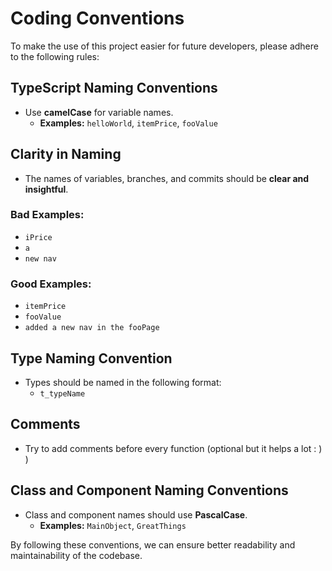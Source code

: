 
# Coding Conventions

To make the use of this project easier for future developers, please adhere to the following rules:

## TypeScript Naming Conventions

- Use **camelCase** for variable names.
  - **Examples:** `helloWorld`, `itemPrice`, `fooValue`

## Clarity in Naming

- The names of variables, branches, and commits should be **clear and insightful**.

### Bad Examples:
- `iPrice`
- `a`
- `new nav`

### Good Examples:
- `itemPrice`
- `fooValue`
- `added a new nav in the fooPage`

## Type Naming Convention

- Types should be named in the following format:
  - `t_typeName`

## Comments

- Try to add comments before every function (optional but it helps a lot : ) )

## Class and Component Naming Conventions

- Class and component names should use **PascalCase**.
  - **Examples:** `MainObject`, `GreatThings`

By following these conventions, we can ensure better readability and maintainability of the codebase.
